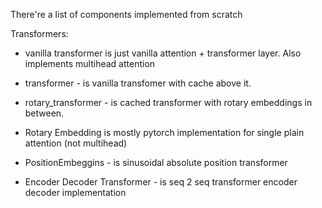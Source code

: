 There're a list of components implemented from scratch

Transformers:
- vanilla transformer is just vanilla attention + transformer layer. Also implements multihead attention
- transformer - is vanilla transfomer with cache above it.
- rotary_transformer - is cached transformer with rotary embeddings in between.

- Rotary Embedding is mostly pytorch implementation for single plain attention (not multihead)
- PositionEmbeggins - is sinusoidal absolute position transformer

- Encoder Decoder Transformer - is seq 2 seq transformer encoder decoder implementation